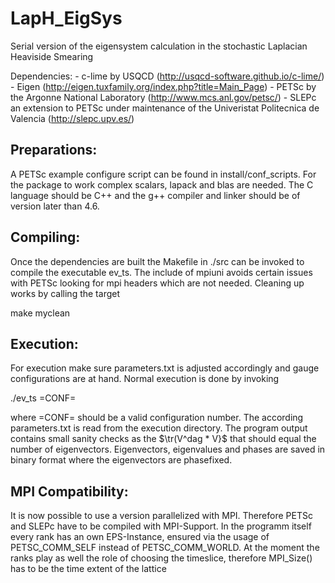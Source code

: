 LapH_EigSys
===================

Serial version of the eigensystem calculation in the stochastic Laplacian Heaviside Smearing

Dependencies: - c-lime by USQCD (http://usqcd-software.github.io/c-lime/)
              - Eigen (http://eigen.tuxfamily.org/index.php?title=Main_Page)
              - PETSc by the Argonne National Laboratory (http://www.mcs.anl.gov/petsc/)
              - SLEPc an extension to PETSc under maintenance of the Univeristat
                Politecnica de Valencia (http://slepc.upv.es/)

Preparations:
-------------
A PETSc example configure script can be found in install/conf_scripts. For the
package to work complex scalars, lapack and blas are needed. The C language should be C++ and the g++ compiler and
linker should be of version later than 4.6.

Compiling:
----------
Once the dependencies are built the
Makefile in ./src can be invoked to compile the executable ev_ts. The include of
mpiuni avoids certain issues with PETSc looking for mpi headers which are not
needed. 
Cleaning up works by calling the target

make myclean

Execution:
----------
For execution make sure parameters.txt is adjusted accordingly and gauge
configurations are at hand. Normal execution is done by invoking

./ev_ts =CONF=

where =CONF= should be a valid configuration number. The according
parameters.txt is read from the execution directory. The program output contains
small sanity checks as the $\tr(V^dag * V}$ that should equal the number of eigenvectors.
Eigenvectors, eigenvalues and phases are saved in binary format where the eigenvectors
are phasefixed. 

MPI Compatibility:
-------------------
It is now possible to use a version parallelized with MPI. Therefore PETSc and SLEPc have to be compiled with MPI-Support. In the programm itself every rank has an own EPS-Instance, ensured via the usage of PETSC_COMM_SELF instead of PETSC_COMM_WORLD. At the moment the ranks play as well the role of choosing the timeslice, therefore MPI_Size() has to be the time extent of the lattice
